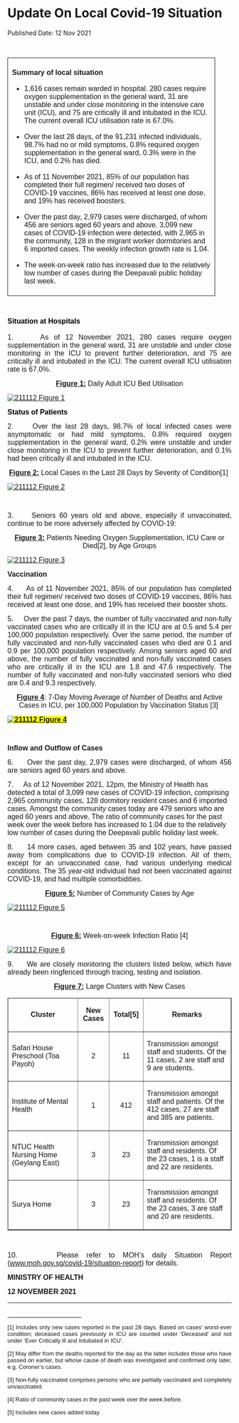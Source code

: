 <html>
    <meta http-equiv="Content-Type" content="text/html; charset=utf-8"/>
    <meta charset="utf-8"/>
    <title>Update On Local Covid-19 Situation</title>
    <body><h1>Update On Local Covid-19 Situation</h1>
    <p>Published Date: 12 Nov 2021</p> <div> <p align="center" style="margin-left: 0in; text-align: center;">&nbsp;</p> <table border="1" cellspacing="0" cellpadding="0" style="width: 350pt; border: none;" class=""> <tbody><tr> <td width="605" valign="top" style="width: 454pt; padding: 5.75pt 0.1in; border-style: solid; border-width: 1pt; text-align: left;"> <p style="text-align: justify;"><span style="font-size: 16px; font-family: Arial;"><strong>Summary of local situation </strong></span></p> <p style="text-align: justify;"><span style="font-size: 16px; font-family: Arial;"></span></p> <ul style="list-style-type: disc;"><li><span style="font-size: 16px; font-family: Arial;">1,616 cases remain warded in hospital. 280 cases require oxygen supplementation in the general ward, 31 are unstable and under close monitoring in the intensive care unit (ICU), and 75 are critically ill and intubated in the ICU. The current overall ICU utilisation rate is 67.0%. </span><p><span style="font-size: 16px; font-family: Arial;"></span></p></li><li><span style="font-size: 16px; font-family: Arial;">Over the last 28 days, of the 91,231 infected individuals, 98.7% had no or mild symptoms, 0.8% required oxygen supplementation in the general ward, 0.3% were in the ICU, and 0.2% has died. </span><p><span style="font-size: 16px; font-family: Arial;"></span></p></li><li><span style="font-size: 16px; font-family: Arial;">As of 11 November 2021, 85% of our population has completed their full regimen/ received two doses of COVID-19 vaccines, 86% has received at least one dose, and 19% has received boosters. </span><p><span style="font-size: 16px; font-family: Arial;"></span></p></li><li><span style="font-size: 16px; font-family: Arial;">Over the past day, </span><span style="font-size: 16px; font-family: Arial;">2,979 cases were discharged, of whom 456 are seniors aged 60 years and above. 3,099 new cases of COVID-19 infection were detected, with 2,965 in the community, 128 in the migrant worker dormitories and 6 imported cases. The weekly infection growth rate is 1.04. </span><p><span style="font-size: 16px; font-family: Arial;"></span></p></li><li><span style="font-size: 16px; font-family: Arial;">The week-on-week ratio has increased due to the relatively low number of cases during the Deepavali public holiday last week.</span></li></ul> </td> </tr> </tbody></table> <p><span style="font-size: 16px; font-family: Arial;"><strong>&nbsp;</strong></span></p> <h2 style="margin-top: 0in; text-align: justify;"><strong style="font-family: Arial; font-size: 16px;"><span style="color: windowtext;">Situation at Hospitals</span></strong><br></h2> <p style="text-align: justify;"><span style="font-size: 16px; font-family: Arial;"><span><span>1.&nbsp; &nbsp; &nbsp;</span></span></span><span style="font-family: Arial; font-size: 16px;">As of 12 November 2021, 280 cases require oxygen supplementation in the general ward, 31 are unstable and under close monitoring in the ICU to prevent further deterioration, and 75 are critically ill and intubated in the ICU. The current overall ICU utilisation rate is 67.0%.</span></p><p style="text-align: center;"><span style="text-align: left; font-size: 16px; font-family: Arial;"><strong><u>Figure 1:</u></strong></span><span style="text-align: left; font-size: 16px; font-family: Arial;"> Daily Adult ICU Bed Utilisation</span><br></p><p><p><span style="font-size: 16px; font-family: Arial;"><a href="/images/librariesprovider5/covid-19-chart-(pr)/211112-figure-1.png?sfvrsn=2605eda5_0"><img src="/images/librariesprovider5/covid-19-chart-(pr)/211112-figure-1.png?sfvrsn=2605eda5_0" data-displaymode="Original" alt="211112 Figure 1" title="211112 Figure 1" data-openoriginalimageonclick="true"></a></span></p><p><strong style="font-family: Arial; font-size: 16px;"><span style="color: windowtext;">Status of Patients</span></strong><br></p><p style="text-align: justify;"><span style="font-size: 16px; font-family: Arial;"><span><span>2.&nbsp; &nbsp; &nbsp;</span></span></span><span style="font-size: 16px; font-family: Arial;">Over the last 28 days, 98.7% of local infected cases were asymptomatic or had mild symptoms, 0.8% required oxygen supplementation in the general ward, 0.2% were unstable and under close monitoring in the ICU to prevent further deterioration</span><span style="font-size: 16px; font-family: Arial;">, </span><span style="font-size: 16px; font-family: Arial;">and 0.1% had been critically ill and intubated in the ICU.</span></p><p style="text-align: center;"><span style="font-family: Arial; font-size: 16px; text-align: left;"><strong><u>Figure 2:</u></strong></span><span style="font-family: Arial; font-size: 16px; text-align: left;"> Local Cases in the Last 28 Days by Severity of Condition[1]</span><span style="font-family: Arial; font-size: 16px; text-align: left;">&nbsp;</span><br></p></p><p><p><span style="font-size: 16px; font-family: Arial;"><a href="/images/librariesprovider5/covid-19-chart-(pr)/211112-figure-2.png?sfvrsn=5236b35_0"><img src="/images/librariesprovider5/covid-19-chart-(pr)/211112-figure-2.png?sfvrsn=5236b35_0" data-displaymode="Original" alt="211112 Figure 2" title="211112 Figure 2" data-openoriginalimageonclick="true"></a></span></p><p><span style="font-size: 16px; font-family: Arial;"><span>&nbsp;</span></span></p><p style="text-align: justify;"><span style="font-size: 16px; font-family: Arial;">3.&nbsp; &nbsp; &nbsp;</span><span style="font-family: Arial; font-size: 16px;">Seniors 60 years old and above, especially if unvaccinated, continue to be more adversely affected by COVID-19:</span></p><p style="text-align: center;"><span style="font-family: Arial; font-size: 16px; text-align: left;"><strong><u>Figure 3:</u></strong></span><span style="font-family: Arial; font-size: 16px; text-align: left;"> Patients Needing Oxygen Supplementation, ICU Care or Died[2]</span><span style="font-family: Arial; font-size: 16px; text-align: left;">, by Age Groups</span><br></p></p><p><p><span style="font-size: 16px; font-family: Arial;"><a href="/images/librariesprovider5/covid-19-chart-(pr)/211112-figure-3.png?sfvrsn=453fa2cd_0"><img src="/images/librariesprovider5/covid-19-chart-(pr)/211112-figure-3.png?sfvrsn=453fa2cd_0" data-displaymode="Original" alt="211112 Figure 3" title="211112 Figure 3" data-openoriginalimageonclick="true"></a></span></p><p><strong style="font-family: Arial; font-size: 16px;">Vaccination</strong><br></p><p style="text-align: justify;"><span style="font-size: 16px; font-family: Arial;"><span><span>4.&nbsp; &nbsp; &nbsp;</span></span></span><span style="font-family: Arial; font-size: 16px;">As of 11 November 2021, 85% of our population has completed their full regimen/ received two doses of COVID-19 vaccines, 86% has received at least one dose, and 19% has received their booster shots.</span></p></p><p><p style="text-align: justify;"><span style="font-size: 16px; font-family: Arial;"><span>5.&nbsp; &nbsp; &nbsp;</span></span><span style="font-family: Arial; font-size: 16px;">Over the past 7 days, the number of fully vaccinated and non-fully vaccinated cases who are critically ill in the ICU are at 0.5 and 5.4 per 100,000 population respectively. Over the same period, the number of fully vaccinated and non-fully vaccinated cases who died are 0.1 and 0.9 per 100,000 population respectively. Among seniors aged 60 and above, the number of fully vaccinated and non-fully vaccinated cases who are critically ill in the ICU are 1.8 and 47.6 respectively. The number of fully vaccinated and non-fully vaccinated seniors who died are 0.4 and 9.3 respectively.</span></p></p><p align="center" style="text-align: center;"><span style="font-family: Arial; font-size: 16px;"><strong><u>Figure 4</u></strong></span><span style="font-family: Arial; font-size: 16px;">: 7-Day Moving Average of Number of Deaths and Active Cases in ICU, per 100,000 Population by Vaccination Status [3]</span><span style="font-family: Arial; font-size: 16px;">&nbsp;</span><br></p> <p align="center" style="text-align: center;"><span style="font-size: 16px; font-family: Arial;"><span><span> </span></span></span></p> <p style="text-align: justify;"><span style="font-size: 16px; font-family: Arial;"><span><strong><u><span style="background: yellow;"><span style="text-decoration: none;"><a href="/images/librariesprovider5/covid-19-chart-(pr)/211112-figure-4.png?sfvrsn=95742022_0"><img src="/images/librariesprovider5/covid-19-chart-(pr)/211112-figure-4.png?sfvrsn=95742022_0" data-displaymode="Original" alt="211112 Figure 4" title="211112 Figure 4" data-openoriginalimageonclick="true"></a></span></span></u></strong></span></span></p> </div><span style="font-size: 16px; font-family: Arial;"> <br clear="all"></span><p style="margin-bottom: 8pt;"><strong style="font-family: Arial; font-size: 16px; text-align: justify;">Inflow and Outflow of Cases</strong><br></p> <p style="margin-left: 0in; text-align: justify;"><span style="font-size: 16px; font-family: Arial;"><span>6.&nbsp; &nbsp; &nbsp;</span></span><span style="font-family: Arial; font-size: 16px; text-align: left;">Over the past day, 2,979 cases were discharged, of whom 456 are seniors aged 60 years and above.</span></p><p style="text-align: justify;"><p><span style="font-size: 16px; font-family: Arial;"><span>7.&nbsp; &nbsp; &nbsp;</span></span><span style="font-family: Arial; font-size: 16px;">As of 12 November 2021, 12pm, the Ministry of Health has detected a total of 3,099 new cases of COVID-19 infection, comprising 2,965 community cases, 128 dormitory resident cases and 6 imported cases. Amongst the community cases today are 479 seniors who are aged 60 years and above. The ratio of community cases for the past week over the week before has increased to 1.04 due to the relatively low number of cases during the Deepavali public holiday last week.</span></p></p><p><p style="text-align: justify;"><span style="font-size: 16px; font-family: Arial;"><span>8.&nbsp; &nbsp; &nbsp;</span></span><span style="font-size: 16px; font-family: Arial;">14 </span><span style="font-size: 16px; font-family: Arial;">more cases, aged between 35 and 102 years, have passed away from complications due to COVID-19 infection. All of them, except for an unvaccinated case, had various underlying medical conditions. The 35 year-old individual had not been vaccinated against COVID-19, and had multiple comorbidities.</span></p><p style="text-align: center;"><span style="text-align: left; font-size: 16px; font-family: Arial;"><strong><u>Figure 5:</u></strong></span><span style="text-align: left; font-size: 16px; font-family: Arial;"> Number of Community Cases by Age</span><br></p></p><p><p><span style="font-size: 16px; font-family: Arial;"><a href="/images/librariesprovider5/covid-19-chart-(pr)/211112-figure-5.png?sfvrsn=3c3beccd_0"><img src="/images/librariesprovider5/covid-19-chart-(pr)/211112-figure-5.png?sfvrsn=3c3beccd_0" data-displaymode="Original" alt="211112 Figure 5" title="211112 Figure 5" data-openoriginalimageonclick="true"></a></span></p><p><strong style="font-family: Arial; font-size: 16px;"><u><span style="text-decoration-line: none;"></span></u></strong><br></p><p style="text-align: center;"><span style="font-size: 16px; font-family: Arial;"><span style="font-size: 16px;"><span><strong><u>Figure 6:</u></strong></span></span><span style="font-size: 16px;"><span> Week-on-week Infection Ratio [4]</span></span></span></p><p><span style="font-size: 16px; font-family: Arial;"><a href="/images/librariesprovider5/covid-19-chart-(pr)/211112-figure-6.png?sfvrsn=17352cea_0"><img src="/images/librariesprovider5/covid-19-chart-(pr)/211112-figure-6.png?sfvrsn=17352cea_0" data-displaymode="Original" alt="211112 Figure 6" title="211112 Figure 6" data-openoriginalimageonclick="true"></a></span></p><p style="text-align: justify;"><span style="font-size: 16px; font-family: Arial;"><span>9.&nbsp; &nbsp; &nbsp;</span></span><span style="font-family: Arial; font-size: 16px;">We are closely monitoring the clusters listed below, which have already been ringfenced through tracing, testing and isolation.</span></p><p style="text-align: center;"><span style="text-align: left; font-size: 16px; font-family: Arial;"><strong><u>Figure 7:</u></strong></span><span style="text-align: left; font-size: 16px; font-family: Arial;"> Large Clusters with New Cases</span><br></p></p><table border="1" cellspacing="0" cellpadding="0" width="606"> <thead> <tr> <td width="212"> <p align="center"><span style="font-family: Arial; font-size: 16px;"><strong>Cluster</strong></span></p> </td> <td width="60"> <p align="center"><span style="font-family: Arial; font-size: 16px;"><strong>New Cases</strong></span></p> </td> <td width="63"> <p align="center"><span style="font-family: Arial; font-size: 16px;"><strong>Total[5]</strong></span></p> </td> <td width="271"> <p align="center"><span style="font-family: Arial; font-size: 16px;"><strong>Remarks</strong></span></p> </td> </tr> </thead> <tbody><tr> <td width="212"> <p><span style="font-family: Arial; font-size: 16px;">Safari House Preschool (Toa Payoh)</span></p> </td> <td width="60"> <p align="center"><span style="font-family: Arial; font-size: 16px;">2</span></p> </td> <td width="63"> <p align="center"><span style="font-family: Arial; font-size: 16px;">11</span></p> </td> <td width="271"> <p><span style="font-family: Arial; font-size: 16px;">Transmission amongst staff and students. Of the 11 cases, 2 are staff and 9 are students.</span></p> </td> </tr> <tr> <td width="212"> <p><span style="font-family: Arial; font-size: 16px;">Institute of Mental Health </span></p> </td> <td width="60"> <p align="center"><span style="font-family: Arial; font-size: 16px;">1</span></p> </td> <td width="63"> <p align="center"><span style="font-family: Arial; font-size: 16px;">412</span></p> </td> <td width="271"> <p><span style="font-family: Arial; font-size: 16px;">Transmission amongst staff and patients. Of the 412 cases, 27 are staff and 385 are patients. </span></p> </td> </tr> <tr> <td width="212"> <p><span style="font-family: Arial; font-size: 16px;">NTUC Health Nursing Home (Geylang East)</span></p> </td> <td width="60"> <p align="center"><span style="font-family: Arial; font-size: 16px;">3</span></p> </td> <td width="63"> <p align="center"><span style="font-family: Arial; font-size: 16px;">23</span></p> </td> <td width="271"> <p><span style="font-family: Arial; font-size: 16px;">Transmission amongst staff and residents. Of the 23 cases, 1 is a staff and 22 are residents.</span></p> </td> </tr> <tr> <td width="212"> <p><span style="font-family: Arial; font-size: 16px;">Surya Home</span></p> </td> <td width="60"> <p align="center"><span style="font-family: Arial; font-size: 16px;">3</span></p> </td> <td width="63"> <p align="center"><span style="font-family: Arial; font-size: 16px;">23</span></p> </td> <td width="271"> <p><span style="font-family: Arial; font-size: 16px;">Transmission amongst staff and residents. Of the 23 cases, 3 are staff and 20 are residents.</span></p> </td> </tr> </tbody></table><br><p style="text-align: justify;"><span style="font-size: 16px; font-family: Arial;"><span style="font-size: 16px;"><span>10.&nbsp; &nbsp; &nbsp;Please refer to </span></span><span style="font-size: 16px;"><span><span>MOH’s daily Situation Report</span></span></span> <span><span><span>(</span></span></span><a href="http://www.moh.gov.sg/covid-19/situation-report"><span><span><span>www.moh.gov.sg/covid-19/situation-report</span></span></span></a><span><span><span>) for details. </span></span></span></span></p> <p style="margin-left: 0in; text-align: justify;"><strong style="font-family: Arial; font-size: 16px; text-align: left;">MINISTRY OF HEALTH</strong><br></p><div style="padding: 0in 0in 1pt; border-top: none; border-right: none; border-bottom-width: 1pt; border-bottom-style: solid; border-left: none;"> <p style="padding: 0in; border: none;"><span style="font-size: 16px; font-family: Arial;"><strong>12 NOVEMBER 2021</strong></span></p> </div> <div><span style="font-size: 16px; font-family: Arial;"><br clear="all"> </span><hr align="left" size="1" width="33%"> <div id="ftn1"> <p style="text-align: justify;"><span style="font-size: 13px; font-family: Arial;">[1] Includes only new cases reported in the past 28 days. Based on cases’ worst-ever condition; deceased cases previously in ICU are counted under ‘Deceased’ and not under ‘Ever Critically ill and Intubated in ICU’.</span></p> </div> <div id="ftn2"> <p style="text-align: justify;"><span style="font-family: Arial; font-size: 13px;">[2] May differ from the deaths reported for the day as the latter includes those who have passed on earlier, but whose cause of death was investigated and confirmed only later, e.g. Coroner’s cases.</span></p> </div> <div id="ftn3"> <p style="text-align: justify;"><span style="font-family: Arial; font-size: 13px;">[3] Non-fully vaccinated comprises persons who are partially vaccinated and completely unvaccinated.</span></p> </div> <div id="ftn4"> <p><span style="font-family: Arial; font-size: 13px;">[4]&nbsp;Ratio of community cases in the past week over the week before.</span></p> </div> <div id="ftn5"> <p><span style="font-size: 13px; font-family: Arial;">[5]&nbsp;Includes new cases added today.</span></p> </div> </div></body>
</html>